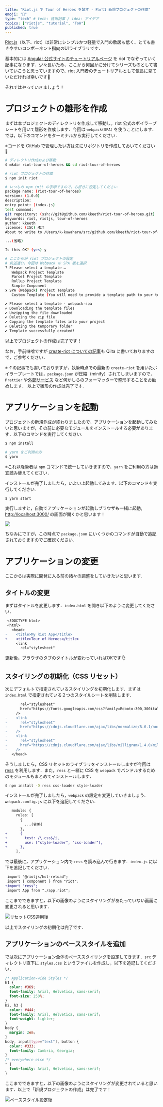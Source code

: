 ```yaml
---
title: "Riot.js で Tour of Heroes を試す - Part1 新規プロジェクトの作成"
emoji: "📝"
type: "tech" # tech: 技術記事 / idea: アイデア
topics: ["riotjs", "tutorial", "ToH"]
published: true
---
```


[Riot.js](https://riot.js.org/)（以下、riot）は非常にシンプルかつ軽量で入門の敷居も低く、とても書きやすいコンポーネント指向のUIライブラリです．

基本的には [Angular 公式サイトのチュートリアルページ](https://angular.jp/tutorial) を riot でなぞっていく記事になります．少々長いため、ここから何回かに分けてシリーズものとして書いていこうと思っていますので、riot 入門者のチュートリアルとして気長に見ていただければ幸いです🙇

それではやっていきましょう！


# プロジェクトの雛形を作成
まずは本プロジェクトのディレクトリを作成して移動し，riot 公式のボイラープレートを用いて雛形を作成します．今回は `webpack(SPA)` を使うことにします．では，以下のコマンドをターミナルから実行してください．

※コードを GitHub で管理したい方は先にリポジトリを作成しておいてください 🙇

```bash
# ディレクトリ作成および移動
$ mkdir riot-tour-of-heroes && cd riot-tour-of-heroes

# riot プロジェクトの作成
$ npm init riot

# いつもの npm init の手順ですので，お好きに設定してください
package name: (riot-tour-of-heroes)
version: (1.0.0)
description:
entry point: (index.js)
test command:
git repository: (ssh://git@github.com/kkeeth/riot-tour-of-heroes.git)
keywords: riot, riotjs, tour-of-heroes
author: kkeeth
license: (ISC) MIT
About to write to /Users/k-kuwahara/src/github.com/kkeeth/riot-tour-of-heroes/package.json:

...(省略)

Is this OK? (yes) y

# ここからが riot プロジェクトの設定
# 前述通り，今回は Webpack の SPA 版を選択
? Please select a template …
   Webpack Project Template
   Parcel Project Template
   Rollup Project Template
   Simple Component
❯ SPA (Webpack) Project Template
   Custom Template (You will need to provide a template path to your template zip file)

✔ Please select a template · webpack-spa
✔ Downloading the template files
✔ Unzipping the file downloaded
✔ Deleting the zip file
✔ Copying the template files into your project
✔ Deleting the temporary folder
✔ Template successfully created!
```

以上でプロジェクトの作成は完了です！

なお，手前味噌ですが [create-riot についての記事](https://qiita.com/clown0082/items/9c908309c2031f398baf)も Qiita に書いておりますので，ご参考ください．

※ ↑の記事でも書いておりますが，執筆時点での最新の `create-riot` を用いたボイラープレートでは，`package.json` が圧縮（minify）されてしまいますので，`Prettier` や[外部サービス](https://one-ap-engineer.com/tools/json-formatter/) など何かしらのフォーマッターで整形することをお勧めします．
以上で雛形の作成は完了です.

# アプリケーションを起動

プロジェクトの新規作成が終わりましたので，アプリケーションを起動してみたいと思いますが，その前に必要なモジュールをインストールする必要があります．以下のコマンドを実行してください.

```bash
$ npm install

# yarn をご利用の方
$ yarn
```

※これ以降筆者は `npm` コマンドで統一していきますので，`yarn` をご利用の方は適宜読み替えてください．

インストールが完了しましたら，いよいよ起動してみます．以下のコマンドを実行してください. 

```bash
$ yarn start
```

実行しますと，自動でアプリケーションが起動しブラウザも一緒に起動，[http://localhost:3000/](http://localhost:3000/) の画面が開くかと思います！

![](https://storage.googleapis.com/zenn-user-upload/w194m86h9288weqamwoxlcx4fnfz)

ちなみにですが，この時点で `package.json` にいくつかのコマンドが自動で追記されておりますのでご確認ください．

# アプリケーションの変更
ここからは実際に開発に入る前の諸々の調整をしていきたいと思います．

## タイトルの変更

まずはタイトルを変更します．`index.html` を開き以下のように変更してください．

```diff
 <!DOCTYPE html>
 <html>
   <head>
-    <title>My Riot App</title>
+    <title>Tour of Heroes</title>
     <link
       rel="stylesheet"
```

更新後，ブラウザのタブのタイトルが変わっていればOKです👌

## スタイリングの初期化（CSS リセット）
次にデフォルトで指定されているスタイリングを初期化します．まずは `index.html` で指定されている２つのスタイルシートを削除します．

```diff
       rel="stylesheet"
       href="https://fonts.googleapis.com/css?family=Roboto:300,300italic,700,700italic"
     />
-    <link
-      rel="stylesheet"
-      href="https://cdnjs.cloudflare.com/ajax/libs/normalize/8.0.1/normalize.css"
-    />
-    <link
-      rel="stylesheet"
-      href="https://cdnjs.cloudflare.com/ajax/libs/milligram/1.4.0/milligram.css"
-    />
   </head>
```

そうしましたら，CSS リセットのライブラリをインストールしますが今回は [ress](https://github.com/filipelinhares/ress) を利用します．また，`ress` と一緒に CSS を `webpack` でバンドルするためのモジュールもまとめてインストールします．

```bash
$ npm install -D ress css-loader style-loader
```

インストールが完了しましたら，`webpack` の設定を変更していきましょう．`webpack.config.js` に以下を追記してください．

```diff
   module: {
     rules: [
       {
         ...(省略)
       },
+      {
+        test: /\.css$/i,
+        use: ["style-loader", "css-loader"],
+      },
     ],
```

では最後に，アプリケーション内で `ress` を読み込んで行きます．`index.js` に以下を追記してください．

```diff
 import "@riotjs/hot-reload";
 import { component } from "riot";
+import "ress";
 import App from "./app.riot";
```

ここまでできますと，以下の画像のようにスタイリングがあたっていない画面に変更されると思います．

![リセットCSS適用後](https://storage.googleapis.com/zenn-user-upload/9snefmd2b6nkipjcgzks0hwv84m2)

以上でスタイリングの初期化は完了です．

## アプリケーションのベーススタイルを追加

では次にアプリケーション全体のベーススタイリングを設定してきます．`src` ディレクトリ直下に `styles.css` というファイルを作成し，以下を追記してください．

```css
/* Application-wide Styles */
h1 {
  color: #369;
  font-family: Arial, Helvetica, sans-serif;
  font-size: 250%;
}
h2, h3 {
  color: #444;
  font-family: Arial, Helvetica, sans-serif;
  font-weight: lighter;
}
body {
  margin: 2em;
}
body, input[type="text"], button {
  color: #333;
  font-family: Cambria, Georgia;
}
/* everywhere else */
* {
  font-family: Arial, Helvetica, sans-serif;
}
```

ここまでできますと，以下の画像のようにスタイリングが変更されていると思います．以上で「新規プロジェクトの作成」は完了です！

![ベーススタイル設定後](https://storage.googleapis.com/zenn-user-upload/b41mqt1h90mvqb42atojylob7529)

